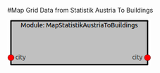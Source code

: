 #Map Grid Data from Statistik Austria To Buildings

[Figure 1]: images/MapStatistikAustriaToBuildings_module.png "module view" 
![Alt text][Figure 1] 




